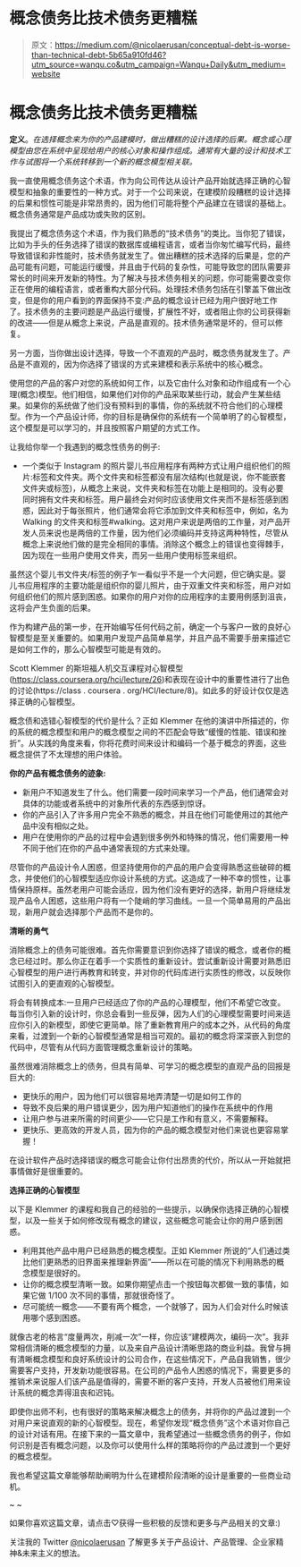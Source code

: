 # 概念债务比技术债务更糟糕

> 原文：<https://medium.com/@nicolaerusan/conceptual-debt-is-worse-than-technical-debt-5b65a910fd46?utm_source=wanqu.co&utm_campaign=Wanqu+Daily&utm_medium=website>

# 概念债务比技术债务更糟糕

**定义**。*在选择概念来为你的产品建模时，做出糟糕的设计选择的后果。概念或心理模型由您在系统中呈现给用户的核心对象和操作组成。通常有大量的设计和技术工作与试图将一个系统转移到一个新的概念模型相关联。*

我一直使用概念债务这个术语，作为向公司传达从设计产品开始就选择正确的心智模型和抽象的重要性的一种方式。对于一个公司来说，在建模阶段糟糕的设计选择的后果和惯性可能是非常昂贵的，因为他们可能将整个产品建立在错误的基础上。概念债务通常是产品成功或失败的区别。

我提出了概念债务这个术语，作为我们熟悉的“技术债务”的类比。当你犯了错误，比如为手头的任务选择了错误的数据库或编程语言，或者当你匆忙编写代码，最终导致错误和非性能时，技术债务就发生了。做出糟糕的技术选择的后果是，您的产品可能有问题，可能运行缓慢，并且由于代码的复杂性，可能导致您的团队需要非常长的时间来开发新的特性。为了解决与技术债务相关的问题，你可能需要改变你正在使用的编程语言，或者重构大部分代码。处理技术债务包括在引擎盖下做出改变，但是你的用户看到的界面保持不变:产品的概念设计已经为用户很好地工作了。技术债务的主要问题是产品运行缓慢，扩展性不好，或者阻止你的公司获得新的改进——但是从概念上来说，产品是直观的。技术债务通常是坏的，但可以修复。

另一方面，当你做出设计选择，导致一个不直观的产品时，概念债务就发生了。产品是不直观的，因为你选择了错误的方式来建模和表示系统中的核心概念。

使用您的产品的客户对您的系统如何工作，以及它由什么对象和动作组成有一个心理(概念)模型。他们相信，如果他们对你的产品采取某些行动，就会产生某些结果。如果你的系统做了他们没有预料到的事情，你的系统就不符合他们的心理模型。作为一个产品设计师，你的目标是确保你的系统有一个简单明了的心智模型，这个模型是可以学习的，并且按照客户期望的方式工作。

让我给你举一个我遇到的概念性债务的例子:

*   一个类似于 Instagram 的照片婴儿书应用程序有两种方式让用户组织他们的照片:标签和文件夹。两个文件夹和标签都没有层次结构(也就是说，你不能嵌套文件夹或标签)，从概念上来说，文件夹和标签在功能上是相同的。没有必要同时拥有文件夹和标签。用户最终会对何时应该使用文件夹而不是标签感到困惑，因此对于每张照片，他们通常会将它添加到文件夹和标签中，例如，名为 Walking 的文件夹和标签#walking。这对用户来说是两倍的工作量，对产品开发人员来说也是两倍的工作量，因为他们必须编码并支持这两种特性，尽管从概念上来说他们做的是完全相同的事情。消除这个概念上的错误也变得棘手，因为现在一些用户使用文件夹，而另一些用户使用标签来组织。

虽然这个婴儿书文件夹/标签的例子乍一看似乎不是一个大问题，但它确实是。婴儿书应用程序的主要功能是组织你的婴儿照片，由于双重文件夹和标签，用户对如何组织他们的照片感到困惑。如果你的用户对你的应用程序的主要用例感到沮丧，这将会产生负面的后果。

作为构建产品的第一步，在开始编写任何代码之前，确定一个与客户一致的良好心智模型是至关重要的。如果用户发现产品简单易学，并且产品不需要手册来描述它是如何工作的，那么心智模型可能是有效的。

Scott Klemmer 的斯坦福人机交互课程对心智模型(https://class.coursera.org/hci/lecture/26)和表现在设计中的重要性进行了出色的讨论(https://class . coursera . org/HCI/lecture/8)。如此多的好设计仅仅是选择正确的心智模型。

概念债和选错心智模型的代价是什么？正如 Klemmer 在他的演讲中所描述的，你的系统的概念模型和用户的概念模型之间的不匹配会导致“缓慢的性能、错误和挫折”。从实践的角度来看，你将花费时间来设计和编码一个基于概念的界面，这些概念提供了不太理想的用户体验。

**你的产品有概念债务的迹象:**

*   新用户不知道发生了什么。他们需要一段时间来学习一个产品，他们通常会对具体的功能或者系统中的对象所代表的东西感到惊讶。
*   你的产品引入了许多用户完全不熟悉的概念，并且在他们可能使用过的其他产品中没有相似之处。
*   用户在使用你的产品的过程中会遇到很多例外和特殊的情况，他们需要用一种不同于他们在你的产品中通常表现的方式来处理。

尽管你的产品设计令人困惑，但坚持使用你的产品的用户会变得熟悉这些破碎的概念，并使他们的心智模型适应你设计系统的方式。这造成了一种不幸的惯性，让事情保持原样。虽然老用户可能会适应，因为他们没有更好的选择，新用户将继续发现产品令人困惑，这些用户将有一个陡峭的学习曲线。一旦一个简单易用的产品出现，新用户就会选择那个产品而不是你的。

**清晰的勇气**

消除概念上的债务可能很难。首先你需要意识到你选择了错误的概念，或者你的概念已经过时。那么你正在着手一个实质性的重新设计。尝试重新设计需要对熟悉旧心智模型的用户进行再教育和转变，并对你的代码库进行实质性的修改，以反映你试图引入的更直观的心智模型。

将会有转换成本:一旦用户已经适应了你的产品的心理模型，他们不希望它改变。每当你引入新的设计时，你总会看到一些反弹，因为人们的心理模型需要时间来适应你引入的新模型，即使它更简单。除了重新教育用户的成本之外，从代码的角度来看，过渡到一个新的心智模型通常是相当可观的。最初的概念将深深嵌入到您的代码中，尽管有从代码方面管理概念重新设计的策略。

虽然很难消除概念上的债务，但具有简单、可学习的概念模型的直观产品的回报是巨大的:

*   更快乐的用户，因为他们可以很容易地弄清楚一切是如何工作的
*   导致不良后果的用户错误更少，因为用户知道他们的操作在系统中的作用
*   让用户参与进来所需的时间更少——它只是工作和有意义，不需要解释。
*   更快乐、更高效的开发人员，因为你的产品的概念模型对他们来说也更容易掌握！

在设计软件产品时选择错误的概念可能会让你付出昂贵的代价，所以从一开始就把事情做好是很重要的。

**选择正确的心智模型**

以下是 Klemmer 的课程和我自己的经验的一些提示，以确保你选择正确的心智模型，以及一些关于如何修改现有概念的建议，这些概念可能会让你的用户感到困惑。

*   利用其他产品中用户已经熟悉的概念模型。正如 Klemmer 所说的“人们通过类比他们更熟悉的旧界面来推理新界面”——所以在可能的情况下利用熟悉的概念模型是很好的。
*   让你的概念模型清晰一致。如果你期望点击一个按钮每次都做一致的事情，如果它做 1/100 次不同的事情，那就很奇怪了。
*   尽可能统一概念——不要有两个概念，一个就够了，因为人们会对什么时候该用哪个感到困惑。

就像古老的格言“度量两次，削减一次”一样，你应该“建模两次，编码一次”。我非常相信清晰的概念模型的力量，以及来自产品设计清晰思路的商业利益。我曾与拥有清晰概念模型和良好系统设计的公司合作，在这些情况下，产品自我销售，很少需要客户支持，开发新功能很容易。在公司的产品令人困惑的情况下，需要更多的推销术来说服人们该产品是值得的，需要不断的客户支持，开发人员被他们用来设计系统的概念弄得沮丧和迟钝。

即使你出师不利，也有很好的策略来解决概念上的债务，并将你的产品过渡到一个对用户来说直观的新的心智模型。现在，希望你发现“概念债务”这个术语对你自己的设计对话有用。在接下来的一篇文章中，我希望通过一些概念债务的例子，你如何识别是否有概念问题，以及你可以使用什么样的策略将你的产品过渡到一个更好的概念模型。

我也希望这篇文章能够帮助阐明为什么在建模阶段清晰的设计是重要的一些商业动机。

~ ~

如果你喜欢这篇文章，请点击♡获得一些积极的反馈和更多与产品相关的文章:)

关注我的 Twitter [@nicolaerusan](https://twitter.com/NicolaeRusan) 了解更多关于产品设计、产品管理、企业家精神&未来主义的想法。